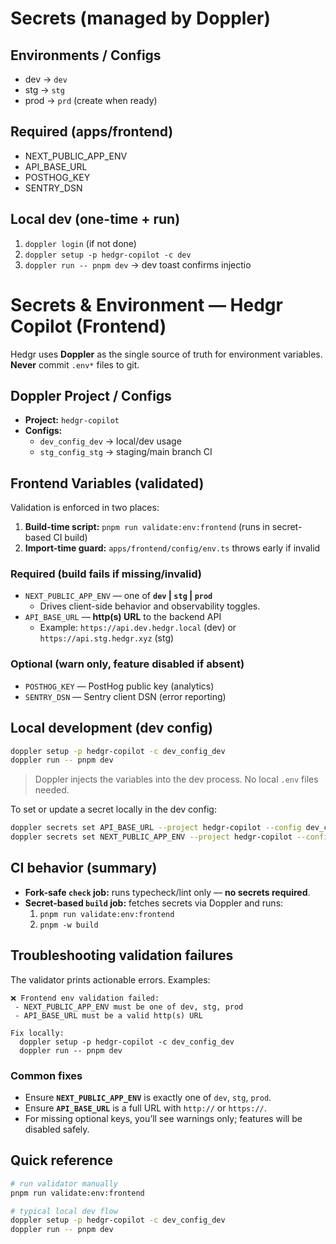 # Secrets (managed by Doppler)

## Environments / Configs
- dev → `dev`
- stg → `stg`
- prod → `prd` (create when ready)

## Required (apps/frontend)
- NEXT_PUBLIC_APP_ENV
- API_BASE_URL
- POSTHOG_KEY
- SENTRY_DSN

## Local dev (one-time + run)
1) `doppler login` (if not done)
2) `doppler setup -p hedgr-copilot -c dev`
3) `doppler run -- pnpm dev`  → dev toast confirms injectio

# Secrets & Environment — Hedgr Copilot (Frontend)

Hedgr uses **Doppler** as the single source of truth for environment variables.  
**Never** commit `.env*` files to git.

## Doppler Project / Configs
- **Project:** `hedgr-copilot`
- **Configs:**
  - `dev_config_dev` → local/dev usage
  - `stg_config_stg` → staging/main branch CI

## Frontend Variables (validated)
Validation is enforced in two places:
1) **Build-time script:** `pnpm run validate:env:frontend` (runs in secret-based CI build)  
2) **Import-time guard:** `apps/frontend/config/env.ts` throws early if invalid

### Required (build fails if missing/invalid)
- `NEXT_PUBLIC_APP_ENV` — one of **`dev` | `stg` | `prod`**
  - Drives client-side behavior and observability toggles.
- `API_BASE_URL` — **http(s) URL** to the backend API
  - Example: `https://api.dev.hedgr.local` (dev) or `https://api.stg.hedgr.xyz` (stg)

### Optional (warn only, feature disabled if absent)
- `POSTHOG_KEY` — PostHog public key (analytics)
- `SENTRY_DSN` — Sentry client DSN (error reporting)

## Local development (dev config)
```bash
doppler setup -p hedgr-copilot -c dev_config_dev
doppler run -- pnpm dev
```
> Doppler injects the variables into the dev process. No local `.env` files needed.

To set or update a secret locally in the dev config:
```bash
doppler secrets set API_BASE_URL --project hedgr-copilot --config dev_config_dev --value "http://localhost:4000"
doppler secrets set NEXT_PUBLIC_APP_ENV --project hedgr-copilot --config dev_config_dev --value "dev"
```

## CI behavior (summary)
- **Fork-safe `check` job:** runs typecheck/lint only — **no secrets required**.
- **Secret-based `build` job:** fetches secrets via Doppler and runs:
  1) `pnpm run validate:env:frontend`
  2) `pnpm -w build`

## Troubleshooting validation failures
The validator prints actionable errors. Examples:
```
❌ Frontend env validation failed:
 - NEXT_PUBLIC_APP_ENV must be one of dev, stg, prod
 - API_BASE_URL must be a valid http(s) URL

Fix locally:
  doppler setup -p hedgr-copilot -c dev_config_dev
  doppler run -- pnpm dev
```

### Common fixes
- Ensure **`NEXT_PUBLIC_APP_ENV`** is exactly one of `dev`, `stg`, `prod`.
- Ensure **`API_BASE_URL`** is a full URL with `http://` or `https://`.
- For missing optional keys, you’ll see warnings only; features will be disabled safely.

## Quick reference
```bash
# run validator manually
pnpm run validate:env:frontend

# typical local dev flow
doppler setup -p hedgr-copilot -c dev_config_dev
doppler run -- pnpm dev
```

